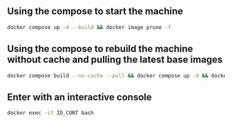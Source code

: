 ## Using the compose to start the machine

```bash
docker compose up -d --build && docker image prune -f
```

## Using the compose to rebuild the machine without cache and pulling the latest base images

```bash
docker compose build --no-cache --pull && docker compose up -d && docker image prune -f
```

## Enter with an interactive console

```bash
docker exec -it ID_CONT bash
```

